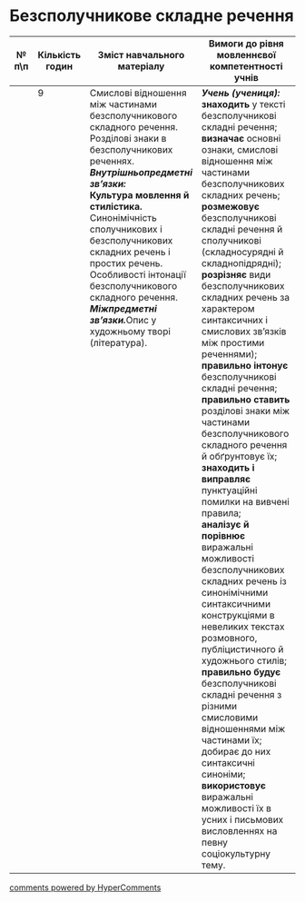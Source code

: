 <div id="hypercomments_widget" class="js-hypercomments-widget invisible"></div>

# Безсполучникове складне речення

<table>
  <tr>
    <td width="10%" align="center"><b>№ <br>п\п</br></b></td>
    <td width="5%" align="center"><b>Кількість годин</b></td>  
    <td width="40%" align="center"><b>Зміст навчального матеріалу</b></td>
    <td width="45%" align="center"><b>Вимоги до рівня мовленнєвої компетентності учнів</b></td>
  </tr>
<tbody>
  <tr>
<td width="10%" style="vertical-align:top !important;"></td>
<td width="5%" style="vertical-align:top !important;">9</td>
    <td width="40%" style="vertical-align:top !important;">
Смислові відношення між частинами безсполучникового складного речення.<br>
Розділові знаки в безсполучникових реченнях.<br>
<b><i>Внутрішньопредметні зв’язки:</i></b><br>
<b>Культура  мовлення й стилістика.</b> Синонімічність сполучникових і безсполучникових складних речень і простих речень.
Особливості інтонації безсполучникового складного  речення.<br>
<b><i>Міжпредметні зв’язки.</i></b>Опис у художньому творі (література).
</td>
    <td width="45%" style="vertical-align:top !important;">
<i><b>Учень (учениця):</b></i><br>
<b>знаходить</b> у тексті  безсполучникові складні речення;<br>
<b>визначає</b> основні ознаки, смислові відношення між частинами безсполучникових складних речень; <br>
<b>розмежовує</b> безсполучникові складні речення й сполучникові (складносурядні й складнопідрядні);<br>
<b>розрізняє</b> види безсполучникових складних речень за характером синтаксичних і смислових зв’язків між простими реченнями);<br>
<b>правильно інтонує</b> безсполучникові складні речення; <br>
<b>правильно ставить</b>  розділові знаки між частинами безсполучникового складного речення й обґрунтовує їх; <br>
<b>знаходить і виправляє</b> пунктуаційні помилки на вивчені правила;<br>
<b>аналізує й порівнює</b> виражальні можливості безсполучникових складних речень із синонімічними синтаксичними конструкціями в невеликих текстах розмовного, публіцистичного й художнього стилів;<br>
<b>правильно будує</b> безсполучникові складні речення з різними смисловими відношеннями між частинами їх; добирає до них синтаксичні синоніми;<br>
<b>використовує</b> виражальні можливості їх в усних і письмових висловленнях на певну соціокультурну тему.</td>
  </tr>
</tbody>
</table>

<div class="js-hypercomments-container">
<a href="http://hypercomments.com" class="hc-link" title="comments widget">comments powered by HyperComments</a>
</div>